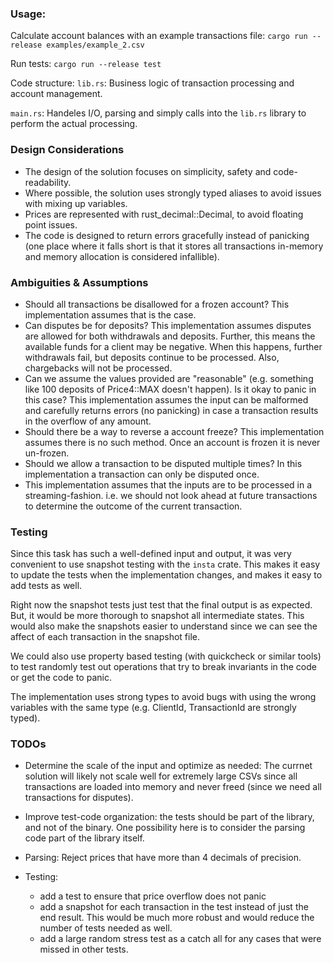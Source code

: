 ### Usage:
Calculate account balances with an example transactions file:
`cargo run --release examples/example_2.csv`

Run tests:
`cargo run --release test`

Code structure:
`lib.rs`: Business logic of transaction processing and account management.

`main.rs`: Handeles I/O, parsing and simply calls into the `lib.rs` library 
to perform the actual processing.

### Design Considerations

  - The design of the solution focuses on simplicity, safety and code-readability. 
  - Where possible, the solution uses strongly typed aliases to avoid issues with mixing up variables.
  - Prices are represented with rust_decimal::Decimal, to avoid floating point issues.
  - The code is designed to return errors gracefully instead of panicking
    (one place where it falls short is that it stores all transactions in-memory and 
    memory allocation is considered infallible).

### Ambiguities & Assumptions
 - Should all transactions be disallowed for a frozen account?
   This implementation assumes that is the case.
 - Can disputes be for deposits?
   This implementation assumes disputes are allowed for both withdrawals and deposits.
   Further, this means the available funds for a client may be negative.
   When this happens, further withdrawals fail, but deposits continue to be processed.
   Also, chargebacks will not be processed.
 - Can we assume the values provided are "reasonable" (e.g. something like 100
   deposits of Price4::MAX doesn't happen). Is it okay to panic in this case?
   This implementation assumes the input can be malformed and carefully returns errors
   (no panicking) in case a transaction results in the overflow of any amount.
 - Should there be a way to reverse a account freeze?
   This implementation assumes there is no such method. Once an account is frozen it is never un-frozen.
 - Should we allow a transaction to be disputed multiple times?
   In this implementation a transaction can only be disputed once.   
 - This implementation assumes that the inputs are to be processed in a streaming-fashion. 
   i.e. we should not look ahead at future transactions to determine the outcome of the current
   transaction.

### Testing

Since this task has such a well-defined input and output, it was very convenient
to use snapshot testing with the `insta` crate. This makes it easy to update the
tests when the implementation changes, and makes it easy to add tests as well.

Right now the snapshot tests just test that the final output is as expected.
But, it would be more thorough to snapshot all intermediate states. This would 
also make the snapshots easier to understand since we can see the affect of each
transaction in the snapshot file.

We could also use property based testing (with quickcheck or similar tools) to test randomly
test out operations that try to break invariants in the code or get the code to panic.

The implementation uses strong types to avoid bugs with using the wrong variables
with the same type (e.g. ClientId, TransactionId are strongly typed).

### TODOs

- Determine the scale of the input and optimize as needed:
The currnet solution will likely not scale well for extremely large CSVs since all  
transactions are loaded into memory and never freed (since we need all transactions 
for disputes).

- Improve test-code organization: the tests should be part of the library, and not
of the binary.
One possibility here is to consider the parsing code part of the library itself.

- Parsing: Reject prices that have more than 4 decimals of precision.

- Testing:
    - add a test to ensure that price overflow does not panic
    - add a snapshot for each transaction in the test instead
      of just the end result. This would be much more robust
      and would reduce the number of tests needed as well.
    - add a large random stress test as a catch all for any 
      cases that were missed in other tests.
